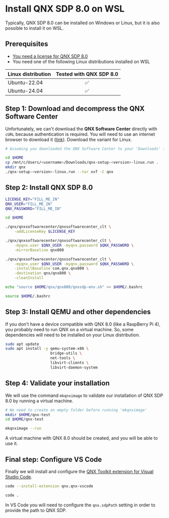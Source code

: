 # Install QNX SDP 8.0 on WSL

Typically, QNX SDP 8.0 can be installed on Windows or Linux, but it is also possible to install it on WSL.

## Prerequisites
* [You need a license for QNX SDP 8.0](https://www.qnx.com/products/everywhere/)
* You need one of the following Linux distributions installed on WSL

| Linux distribution | Tested with QNX SDP 8.0 |
| ------------------ |:-----------------------:|
| Ubuntu-22.04       | :white_check_mark:      |
| Ubuntu-24.04       | :white_check_mark:      |

## Step 1: Download and decompress the QNX Software Center
Unfortunately, we can't download the **QNX Software Center** directly with `cURL` because authentication is required. You will need to use an internet browser to download it ([link](https://www.qnx.com/download/group.html?programid=29178)). Download the variant for Linux.

```bash
# Assuming you downloaded the QNX Software Center to your 'Downloads' folder on Windows

cd $HOME
cp /mnt/c/Users/<username>/Downloads/qnx-setup-<version>-linux.run .
mkdir qnx
./qnx-setup-<version>-linux.run --tar xvf -C qnx
```

## Step 2: Install QNX SDP 8.0

```bash
LICENSE_KEY="FILL_ME_IN"
QNX_USER="FILL_ME_IN"
QNX_PASSWORD="FILL_ME_IN"

cd $HOME

./qnx/qnxsoftwarecenter/qnxsoftwarecenter_clt \
    -addLicenseKey $LICENSE_KEY

./qnx/qnxsoftwarecenter/qnxsoftwarecenter_clt \
    -myqnx.user $QNX_USER -myqnx.password $QNX_PASSWORD \
    -mirrorBaseline qnx800

./qnx/qnxsoftwarecenter/qnxsoftwarecenter_clt \
    -myqnx.user $QNX_USER -myqnx.password $QNX_PASSWORD \
    -installBaseline com.qnx.qnx800 \
    -destination qnx/qnx800 \
    -cleanInstall

echo "source $HOME/qnx/qnx800/qnxsdp-env.sh" >> $HOME/.bashrc

source $HOME/.bashrc
```

## Step 3: Install QEMU and other dependencies
If you don't have a device compatible with QNX 8.0 (like a RaspBerry Pi 4), you probably need to run QNX on a virtual machine. So, some dependencies will need to be installed on your Linux distribution.

```bash
sudo apt update
sudo apt install -y qemu-system-x86 \
                    bridge-utils \
                    net-tools \
                    libvirt-clients \ 
                    libvirt-daemon-system
```

## Step 4: Validate your installation
We will use the command ```mkqnximage``` to validate our installation of QNX SDP 8.0 by running a virtual machine.

```bash
# We need to create an empty folder before running 'mkqnximage'
mkdir $HOME/qnx-test
cd $HOME/qnx-test

mkqnximage --run
```
A virtual machine with QNX 8.0 should be created, and you will be able to use it.

## Final step: Configure VS Code
Finally we will install and configure the [QNX Toolkit extension for Visual Studio Code](https://marketplace.visualstudio.com/items?itemName=qnx.qnx-vscode).

```bash
code --install-extension qnx.qnx-vscode

code .
```

In VS Code you will need to configure the ```qnx.sdpPath``` setting in order to provide the path to QNX SDP.
